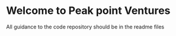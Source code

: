 # Welcome to Peak point Ventures

All guidance to the code repository should be in the readme files

